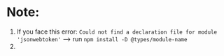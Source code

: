# Note:
1. If you face this error: `Could not find a declaration file for module 'jsonwebtoken'` --> run `npm install -D @types/module-name`
2. 

